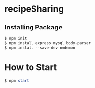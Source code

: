 ﻿# recipeSharing

## Installing Package
``` node.js
$ npm init
$ npm install express mysql body-parser
$ npm install --save-dev nodemon
```
# How to Start
```powershell
$ npm start
```

